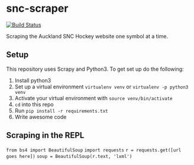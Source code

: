 # snc-scraper
[![Build Status](https://travis-ci.org/thomaspaulin/snc-scraper.svg?branch=master)](https://travis-ci.org/thomaspaulin/snc-scraper)

Scraping the Auckland SNC Hockey website one symbol at a time.

## Setup
This repository uses Scrapy and Python3. To get set up do the following:

1. Install python3
2. Set up a virtual environment `virtualenv venv` or `virtualenv -p python3 venv`
3. Activate your virtual environment with `source venv/bin/activate`
4. `cd` into this repo
5. Run `pip install -r requirements.txt`
6. Write awesome code

## Scraping in the REPL
`from bs4 import BeautifulSoup`
`import requests`
`r = requests.get([url goes here])`
`soup = BeautifulSoup(r.text, 'lxml')`
